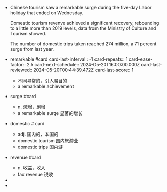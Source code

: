 - Chinese tourism saw a remarkable surge during the five-day Labor holiday that ended on Wednesday.
  
  Domestic tourism revenve achieved a significant recovery, rebounding to a little more than 2019 levels, data from the Ministry of Culture and Tourism showed.
  
  The number of domestic trips taken reached 274 million, a 71 percent surge from last year.
- remarkable #card
  card-last-interval:: -1
  card-repeats:: 1
  card-ease-factor:: 2.5
  card-next-schedule:: 2024-05-20T16:00:00.000Z
  card-last-reviewed:: 2024-05-20T00:44:39.472Z
  card-last-score:: 1
	- 不同寻常的，引人瞩目的
	- a remarkable achievement
- surge #card
	- n. 激增，剧增
	- a remarkable surge 显著的增长
- domestic # card
	- adj. 国内的，本国的
	- domestic tourism 国内旅游业
	- domestic trips 国内游
- revenue #card
	- n. 收益，收入
	- tax revenue 税收
-
-